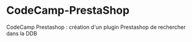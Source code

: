 # CodeCamp-PrestaShop
CodeCamp Prestashop : création d'un plugin Prestashop de rechercher dans la DDB
